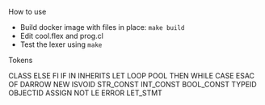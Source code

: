 How to use

- Build docker image with files in place: `make build`
- Edit cool.flex and prog.cl
- Test the lexer using `make`

Tokens

CLASS
ELSE
FI
IF
IN
INHERITS
LET
LOOP
POOL
THEN
WHILE
CASE
ESAC
OF
DARROW
NEW
ISVOID
STR_CONST
INT_CONST
BOOL_CONST
TYPEID
OBJECTID
ASSIGN
NOT
LE
ERROR
LET_STMT
